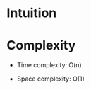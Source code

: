 # Intuition
<!-- Describe your first thoughts on how to solve this problem. -->


# Complexity
- Time complexity:
O(n)

- Space complexity:
O(1)